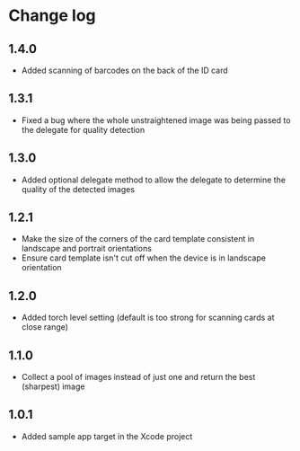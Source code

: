 # Change log

## 1.4.0
 - Added scanning of barcodes on the back of the ID card

## 1.3.1
 - Fixed a bug where the whole unstraightened image was being passed to the delegate for quality detection

## 1.3.0
 - Added optional delegate method to allow the delegate to determine the quality of the detected images

## 1.2.1
 - Make the size of the corners of the card template consistent in landscape and portrait orientations
 - Ensure card template isn't cut off when the device is in landscape orientation

## 1.2.0
 - Added torch level setting (default is too strong for scanning cards at close range)

## 1.1.0
 - Collect a pool of images instead of just one and return the best (sharpest) image

## 1.0.1
 - Added sample app target in the Xcode project